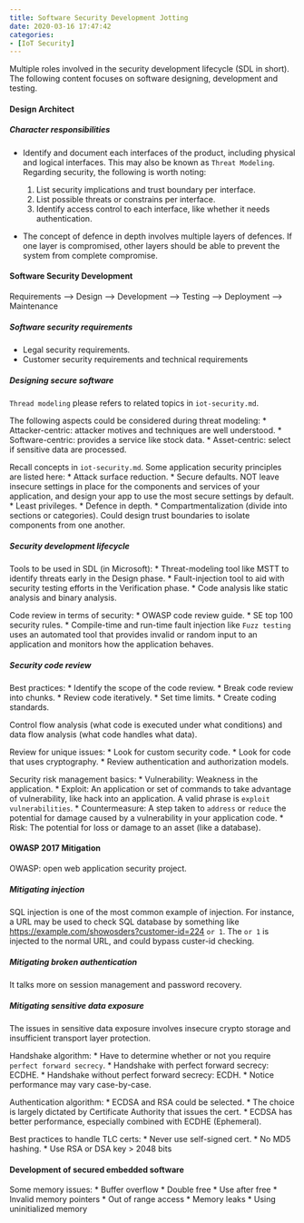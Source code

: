 ```yaml
---
title: Software Security Development Jotting
date: 2020-03-16 17:47:42
categories:
- [IoT Security]
---
```


Multiple roles involved in the security development lifecycle (SDL in short). The following content focuses on software designing, development and testing.

#### Design Architect

##### Character responsibilities

* Identify and document each interfaces of the product, including physical and logical interfaces. This may also be known as `Threat Modeling`. Regarding security, the following is worth noting: 
    1. List security implications and trust boundary per interface.
    2. List possible threats or constrains per interface.
    3. Identify access control to each interface, like whether it needs authentication.

* The concept of defence in depth involves multiple layers of defences. If one layer is compromised, other layers should be able to prevent the system from complete compromise.

#### Software Security Development

Requirements --> Design --> Development --> Testing --> Deployment --> Maintenance

##### Software security requirements

* Legal security requirements.
* Customer security requirements and technical requirements

##### Designing secure software

`Thread modeling` please refers to related topics in `iot-security.md`.

The following aspects could be considered during threat modeling:
    * Attacker-centric: attacker motives and techniques are well understood.
    * Software-centric: provides a service like stock data.
    * Asset-centric: select if sensitive data are processed.

Recall concepts in `iot-security.md`. Some application security principles are listed here:
    * Attack surface reduction.
    * Secure defaults. NOT leave insecure settings in place for the components and services of your application, and design your app to use the most secure settings by default.
    * Least privileges.
    * Defence in depth.
    * Compartmentalization (divide into sections or categories). Could design trust boundaries to isolate components from one another.

##### Security development lifecycle

Tools to be used in SDL (in Microsoft):
    * Threat-modeling tool like MSTT to identify threats early in the Design phase.
    * Fault-injection tool to aid with security testing efforts in the Verification phase.
    * Code analysis like static analysis and binary analysis.

Code review in terms of security:
    * OWASP code review guide.
    * SE top 100 security rules.
    * Compile-time and run-time fault injection like `Fuzz testing` uses an automated tool that provides invalid or random input to an application and monitors how the application behaves.


##### Security code review

Best practices:
    * Identify the scope of the code review.
    * Break code review into chunks.
    * Review code iteratively.
    * Set time limits.
    * Create coding standards.

Control flow analysis (what code is executed under what conditions) and data flow analysis (what code handles what data).

Review for unique issues:
    * Look for custom security code.
    * Look for code that uses cryptography.
    * Review authentication and authorization models.

Security risk management basics:
    * Vulnerability: Weakness in the application.
    * Exploit: An application or set of commands to take advantage of vulnerability, like hack into an application. A valid phrase is `exploit vulnerabilities`.
    * Countermeasure: A step taken to `address` or `reduce` the potential for damage caused by a vulnerability in your application code.
    * Risk: The potential for loss or damage to an asset (like a database).

#### OWASP 2017 Mitigation

OWASP: open web application security project.

##### Mitigating injection

SQL injection is one of the most common example of injection. For instance, a URL may be used to check SQL database by something like https://example.com/showosders?customer-id=224 `or 1`. The `or 1` is injected to the normal URL, and could bypass custer-id checking.

##### Mitigating broken authentication

It talks more on session management and password recovery.

##### Mitigating sensitive data exposure

The issues in sensitive data exposure involves insecure crypto storage and insufficient transport layer protection.

Handshake algorithm:
    * Have to determine whether or not you require `perfect forward secrecy`.
    * Handshake with perfect forward secrecy: ECDHE.
    * Handshake without perfect forward secrecy: ECDH.
    * Notice performance may vary case-by-case.

Authentication algorithm:
    * ECDSA and RSA could be selected.
    * The choice is largely dictated by Certificate Authority that issues the cert.
    * ECDSA has better performance, especially combined with ECDHE (Ephemeral).


Best practices to handle TLC certs:
    * Never use self-signed cert.
    * No MD5 hashing.
    * Use RSA or DSA key > 2048 bits



#### Development of secured embedded software

Some memory issues:
    * Buffer overflow
    * Double free
    * Use after free
    * Invalid memory pointers
    * Out of range access
    * Memory leaks
    * Using uninitialized memory

